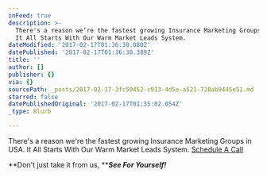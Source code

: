 ```yaml
---
inFeed: true
description: >-
  There's a reason we’re the fastest growing Insurance Marketing Groups in USA.
  It All Starts With Our Warm Market Leads System.
dateModified: '2017-02-17T01:36:30.080Z'
datePublished: '2017-02-17T01:36:30.389Z'
title: ''
author: []
publisher: {}
via: {}
sourcePath: _posts/2017-02-17-3fc50452-c913-4d5e-a521-728ab9445e51.md
starred: false
datePublishedOriginal: '2017-02-17T01:35:02.054Z'
_type: Blurb

---
```

There's a reason we're the fastest growing Insurance Marketing Groups in USA. It All Starts With Our Warm Market Leads System.
[Schedule A Call][0]

**Don't just take it from us, **_**See For Yourself!**_

[0]: https://calendly.com/surewaytolive/15min/02-16-2017?back=1
